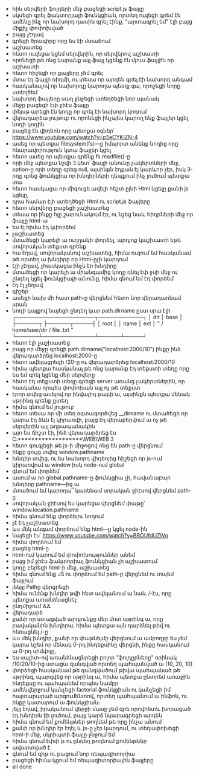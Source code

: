 - հին սերվերի ֆոլդերի մեջ բացեցի script.js ֆայլը
- սկսեցի գրել ֆակտորյալի ֆունկցիան, որտեղ ուզեցի գրեմ էն ամենը ինչ որ նախորդ դասին գրել էինք, "արտագրել եմ" էլի բայց միքիչ փոփոխված
- բայց չէղավ
- գրեցի ծրագիրը որը ես էի մտածում
- աշխատեց
- հետո ուզեցա կցեմ սերվերին, որ սերվերով աշխատի
- որոնեցի  թե ոնց կարանք  այլ ֆայլ կցենք էն մյուս ֆայլին որ աշխատի
- հետո հիշեցի որ քայլերը չեմ գրել
- մտա էդ ֆայլի ռիդմի, ու տեսա որ արդեն գրել էի նախորդ անգամ
- հասկանալով որ նախորդը կարողա պետք գա, որոշեցի նորը ստեղծեմ
- նախորդ ֆայլերը սաղ ջնջեցի ստեղծեցի նոր պանակ
- մեջը բացեցի էփ․ջիէս ֆայլը
- փեյսթ արեցի էն կոդը որ գրել էի նախորդ կոդում
- վերադարձա յութուբ ու որոնեցի ինչպես կարող ենք ֆայլեր կցել նոդի կոդին
- բացեց էն վիդեոն որը պետքա օգներ՝ https://www.youtube.com/watch?v=p5eCYKiZN-4
- ասեց որ պետքա filesystem(fs)—ը իմպորտ անենք նոդից որը հնարավորություն կտա ֆայլեր կցել
- հետո ասեց որ պետքա գրենք fs.readfile()-ը
- որի մեջ պետքա նշվի 3 կետ՝ ֆայլի անունը չակերտների մեջ, option-ը որի տեղը գրեց null, այսինքն էդքան էլ կարևոր չէր, իսկ 3-րդը գրեց ֆունկցիա որ խնդիրների դեպքում ինչ լուծում պետքա տա
- հետո հասկացա որ միգուցե ավելի հեշտ ըլնի Html կցելը քանի js կցելը, 
- դրա համար էլի ստեղծեցի Html ու script.js ֆայլերը
- հետո սերվերը բացեցի չաշխատեց
- տեսա որ ինքը հլը շարունակում էր, ու նշեց նաև հիդրների մեջ որ ֆայլը html-ա
- ես էլ հիմա էդ կփորձեմ
- չաշխատեց
- մտածեցի կարելի ա ուղղակի փորձել, արդյոք կաշխատի եթե սովորական տեքստ գրենք
- հա էղավ, սովորականով աշխատեց, հիմա ուզում եմ հասկանամ թե որտեղ ա խնդիրը որ Html-ըչի կարդում
- էլի չէղավ, չհասկացա ինչն  էր խնդիրը
- մտածեցի որ կարելի ա միանգամից կոդը դնել էփ ջսի մեջ ու ընդեղ կցել ֆունկցիայի անունը, հիմա գնում եմ էդ փորձեմ
- էդ էլ չեղավ
- գիշեր
- ասեցի նախ մի հատ path-ը վերցնեմ հետո նոր վերադառնամ սրան
- նոդի կայքով նայեցի ընդեղ կար path.dirname
        ըստ սրա էլի
┌─────────────────────┬────────────┐
│                                dir                    │           base           │
├──────┬                                      ├──────┬─────┤
│    root    │                                      │ name    │   ext   │
"      /                home/user/dir /        file          .txt "
└──────┴──────────────┴──────┴─────┘
- հետո էլի չաշխատեց
- բայց որ մեջը գրեցի path.dirname("localhost:2000/10") ինքը ինձ վերադարձրեց localhost:2000-ը
- հետո ավելացրեցի /20-ը ու վերադարձրեց localhost:2000/10
- հիմա պետքա հասկանալ թե ոնց կարանք էդ տեքստի տեղը որը ես եմ գրել կցենք մեր սերվերը
- հետո էդ տեքստի տեղը գրեցի server առանց չակերտներին, որ հասկանա որպես փոփոխան այլ ոչ թե տեքստ
- էրոր տվեց ասելով որ ինվալիդ թայփ ա, այսինքն պետքա մենակ սթրինգ գրենք ըտեղ
- հիմա գնում եմ յութուբ
- հետո տեսա որ մի տեղ օգտագործվեց __dirname ու մտածեցի որ կարա էդ ձևն էլ կիրառվի, բայց էդ  վերաբերվում ա ոչ թե սերվերին այլ թղթապանակին
- այո ես ճիշտ էի, ինձ վերադարձրեց էս C:\*******************\WEB\WEB 3
- հետո գուգլեցի թե js-ի միջոցով ոնց են path-ը վերցնում
- ինքը ցույց տվեց window.pathname
- խնդիր տվեց, ու ես նախորդ վիդեոյից հիշեցի որ js-ում կիրառվում ա window իսկ node-ում global
- գնում եմ փորձեմ
- ասում ա որ global.pathname-ը ֆունկցիա չի, հավանաբար խնդիրը pathname—ից ա
- մտածում եմ կարողա՞ կարենամ սորական ջիէսով վերցնեմ path-ը
- սովորական ջիէսով ես կարեցա վերցնեմ փաթը՝ window.location.pathname
- հիմա գնում ենք փորձելու նոդում
- չէ էդ չաշխատեց
- ևս մեկ անգամ փորձում ենք html—ը կցել node-ին
- նայեցի էս՝  https://www.youtube.com/watch?v=BBOUfdUZIVo
- հիմա փորձում եմ
- բացեց html-ը
- html-ում կարում եմ փոփոխություններ անեմ
- բայց իմ ջիէս ֆակտորիալ ֆունկցիան չի աշխատում
- կոդը բերեցի html-ի մեջ, աշխատեց
- հիմա գնում ենք JS ու փորձում եմ path-ը վերցնեմ ու տպեմ ֆայլում
- յեեյյյ Pathը վերցրեցի
- հիմա ունենք խնդիր թվի հետ ավելանում ա նաև /-էս, որը պետքա առանձնացնել։
- ընդմիջում ՃՃ
- վերադարձ
- քանի որ ստացված արդյունքը մեր մոտ սթրինգ ա, որը բավականին խնդիրա, հիմա պետքա այն դարձնել թիվ ու հեռացնել /-ը
- ևս մեկ խնդիր, քանի որ փաթնեյմը վերցնում ա ամբողջը ես չեմ կարա նշեմ որ մենակ 0-րդ ինդեքսինը վերցնի, ինքը հասկանում ա 0-րդ սիմվոլը,
- ես սպլիտ-ով առանձնացնրեցի բոլոր "ֆոլդըրները" օրինակ /10/20/10-ից ստացա զանգված որտեղ պահպանված ա [10, 20, 10]
- փորձեցի հասկանամ թե զանգվածում թիվա պահպանած թե սթրինգ, պարզվեց որ սթրինգ ա, հիմա պետքա ընտրեմ առաջին ինդեքսը ու պահպանեմ որպես նամբր
- ամենվերջում կանչեցի factorial ֆունկցիան ու կանչեցի իմ հայտարարած արգումենտով, որտեղ պահպանում ա ինֆոն, ու ինքը կատարում ա ֆունկցիան։
- յեյյյ էղավ, իրականում վերջի մասը չեմ գրե որովհետև խորացած էդ խնդիրն էի լուծում, բայց կարճ նկարագրեցի արդեն
- հիմա գնում եմ քոմենթներ թողնեմ թե որը ինչա անում
- քանի որ խնդիր էր էղել և js-ը չէր կարդում, ու տեղափոխեցի html-ի մեջ, սկրիպտի ֆայլը ջնջում եմ
- հիմա գնում էփփ js ու ընդեղ թողնում քոմենթներ
- ավարտված է
- գնում եմ գիթ ու բացում նոր ռեպազիտորիա
- բացեցի հիմա կցում եմ ռեպազիտորիային ֆայլերը
- all done